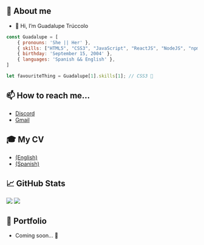 ## 📢 About me

- 👋 Hi, I’m Guadalupe Trúccolo

```js
const Guadalupe = [
    { pronouns: 'She || Her' },
    { skills: ["HTML5", "CSS3", "JavaScript", "ReactJS", "NodeJS", "npm", "Kotlin", "Unity", "Bootstrap"] },
    { birthday: 'September 15, 2004' },
    { languages: 'Spanish && English' },
]

let favouriteThing = Guadalupe[1].skills[1]; // CSS3 💖
```

## 📫 How to reach me...
- [Discord](https://discord.com/users/guada#5719)
- [Gmail](mailto:truccologuadalupe@gmail.com)

## 🎓 My CV

- [(English)](https://drive.google.com/file/d/1WoenaQZutHC610WrE89uhelGKKkLWanQ/view?usp=sharing)
- [(Spanish)](https://drive.google.com/file/d/1nHbcHjBm6741T02q7MpdW3hGeFb6iRqS/view?usp=sharing)

## 📈 GitHub Stats

<img src="https://github-readme-stats.vercel.app/api/top-langs/?username=GuadalupeTruccolo&theme=radical">
<img src="https://github-readme-stats.vercel.app/api?username=GuadalupeTruccolo&theme=radical&show_icons=true">

## 💼 Portfolio

- Coming soon... 👀
